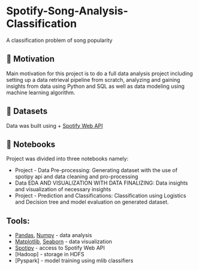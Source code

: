 # Spotify-Song-Analysis-Classification
A classification problem of song popularity


## 🌱 Motivation

Main motivation for this project is to do a full data analysis project including setting up a data retrieval pipeline from scratch, analyzing and gaining insights from data using Python and SQL as well as data modeling using machine learning algorithm.


## 📁 Datasets

 Data was built using + [Spotify Web API](https://developer.spotify.com/documentation/web-api/)


## 📓 Notebooks
Project was divided into three notebooks namely:

* Project - Data Pre-processing: Generating dataset with the use of spotipy api and data cleaning and pro-processing
* Data EDA AND VISUALIZATION WITH DATA FINALIZING: Data insights and visualization of necessary insights
* Project - Prediction and Classifications: Classification using Logistics and Decision tree and model evaluation on generated dataset.


## Tools:

* [Pandas](http://pandas.pydata.org/), [Numpy](http://www.numpy.org/) - data analysis
* [Matplotlib](https://matplotlib.org/), [Seaborn](https://seaborn.pydata.org/) - data visualization
* [Spotipy](https://spotipy.readthedocs.io/) - access to Spotify Web API
* [Hadoop] - storage in HDFS
* [Pyspark] - model training using mlib classifiers
